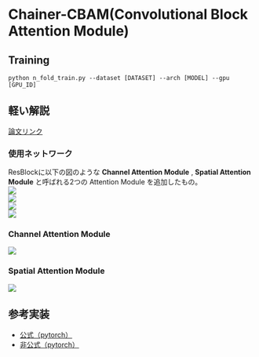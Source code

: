 # Chainer-CBAM(Convolutional Block Attention Module)

## Training
```
python n_fold_train.py --dataset [DATASET] --arch [MODEL] --gpu [GPU_ID]
```
## 軽い解説
[論文リンク](https://arxiv.org/abs/1807.06521)  
### 使用ネットワーク
ResBlockに以下の図のような **Channel Attention Module** , **Spatial Attention Module** と呼ばれる2つの Attention Module を追加したもの。  
![](https://i.imgur.com/ZRTgAV3.png)  
![](https://i.imgur.com/35HZtbB.png)  
![](https://i.imgur.com/khy6Bze.png)  
![](https://i.imgur.com/KvOBTJm.png)  

### Channel Attention Module
![](https://i.imgur.com/de36HVg.png)  

### Spatial Attention Module
![](https://i.imgur.com/v4SY9NB.png)  

## 参考実装
* [公式（pytorch）](https://github.com/luuuyi/CBAM.PyTorch)  
* [非公式（pytorch）](https://github.com/Jongchan/attention-module)
